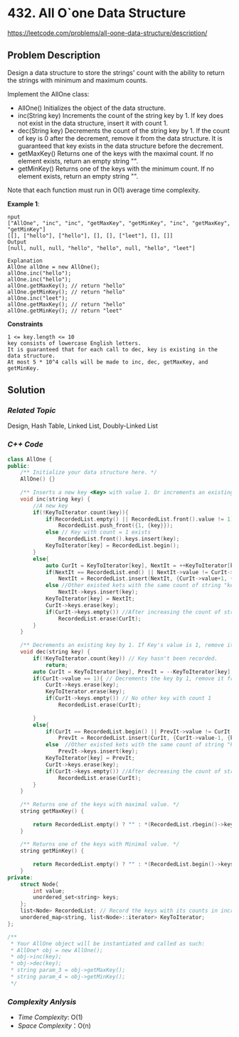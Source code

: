 # 432. All O`one Data Structure
https://leetcode.com/problems/all-oone-data-structure/description/

## Problem Description

Design a data structure to store the strings' count with the ability to return the strings with minimum and maximum counts.

Implement the AllOne class:

  - AllOne() Initializes the object of the data structure.
  - inc(String key) Increments the count of the string key by 1. If key does not exist in the data structure, insert it with count 1.
  - dec(String key) Decrements the count of the string key by 1. If the count of key is 0 after the decrement, remove it from the data structure. It is guaranteed that key exists in the data structure before the decrement.
  - getMaxKey() Returns one of the keys with the maximal count. If no element exists, return an empty string "".
  - getMinKey() Returns one of the keys with the minimum count. If no element exists, return an empty string "".

Note that each function must run in O(1) average time complexity.


**Example 1**:
```
nput
["AllOne", "inc", "inc", "getMaxKey", "getMinKey", "inc", "getMaxKey", "getMinKey"]
[[], ["hello"], ["hello"], [], [], ["leet"], [], []]
Output
[null, null, null, "hello", "hello", null, "hello", "leet"]

Explanation
AllOne allOne = new AllOne();
allOne.inc("hello");
allOne.inc("hello");
allOne.getMaxKey(); // return "hello"
allOne.getMinKey(); // return "hello"
allOne.inc("leet");
allOne.getMaxKey(); // return "hello"
allOne.getMinKey(); // return "leet"
```

**Constraints**
```
1 <= key.length <= 10
key consists of lowercase English letters.
It is guaranteed that for each call to dec, key is existing in the data structure.
At most 5 * 10^4 calls will be made to inc, dec, getMaxKey, and getMinKey.
```

## Solution

### _Related Topic_
   Design, Hash Table, Linked List, Doubly-Linked List

### _C++ Code_
```cpp
class AllOne {
public:
    /** Initialize your data structure here. */
    AllOne() {}
    
    /** Inserts a new key <Key> with value 1. Or increments an existing key by 1. */
    void inc(string key) {
        //A new key
        if(!KeyToIterator.count(key)){
            if(RecordedList.empty() || RecordedList.front().value != 1) // No key exists or no key with count = 1
                RecordedList.push_front({1, {key}});
            else // Key with count = 1 exists
                RecordedList.front().keys.insert(key);
            KeyToIterator[key] = RecordedList.begin();
        }
        else{
            auto CurIt = KeyToIterator[key], NextIt = ++KeyToIterator[key];
            if(NextIt == RecordedList.end() || NextIt->value != CurIt->value + 1) // No other key with the same count of string "key"
                NextIt = RecordedList.insert(NextIt, {CurIt->value+1, {key}});
            else //Other existed kets with the same count of string "key"
                NextIt->keys.insert(key);
            KeyToIterator[key] = NextIt;
            CurIt->keys.erase(key);
            if(CurIt->keys.empty()) //After increasing the count of string "key" by 1, no other key with the count of (count of input key -1). Remove it from the data structure
                RecordedList.erase(CurIt);
        }
    }
    
    /** Decrements an existing key by 1. If Key's value is 1, remove it from the data structure. */
    void dec(string key) {
        if(!KeyToIterator.count(key)) // Key hasn't been recorded.
            return;
        auto CurIt = KeyToIterator[key], PrevIt = --KeyToIterator[key];
        if(CurIt->value == 1){ // Decrements the key by 1, remove it from the data structure.
            CurIt->keys.erase(key);
            KeyToIterator.erase(key);
            if(CurIt->keys.empty()) // No other key with count 1
                RecordedList.erase(CurIt);
            
        }
        else{
            if(CurIt == RecordedList.begin() || PrevIt->value != CurIt->value - 1) // No other key with the same count of string "key"
                PrevIt = RecordedList.insert(CurIt, {CurIt->value-1, {key}});       
            else  //Other existed kets with the same count of string "key"
                PrevIt->keys.insert(key);
            KeyToIterator[key] = PrevIt;
            CurIt->keys.erase(key);
            if(CurIt->keys.empty()) //After decreasing the count of string "key" by 1, no other key with the count of (count of input key+1). Remove it from the data structure
                RecordedList.erase(CurIt);
        }
    }
    
    /** Returns one of the keys with maximal value. */
    string getMaxKey() {
        
        return RecordedList.empty() ? "" : *(RecordedList.rbegin()->keys.begin());
    }
    
    /** Returns one of the keys with Minimal value. */
    string getMinKey() {
        
        return RecordedList.empty() ? "" : *(RecordedList.begin()->keys.begin());
    }
private:
    struct Node{ 
        int value;
        unordered_set<string> keys;
    };
    list<Node> RecordedList; // Record the keys with its counts in increasing order 
    unordered_map<string, list<Node>::iterator> KeyToIterator;
};

/**
 * Your AllOne object will be instantiated and called as such:
 * AllOne* obj = new AllOne();
 * obj->inc(key);
 * obj->dec(key);
 * string param_3 = obj->getMaxKey();
 * string param_4 = obj->getMinKey();
 */
```

### _Complexity Anlysis_
- _Time Complexity_: O(1)
- _Space Complexity_：O(n)
